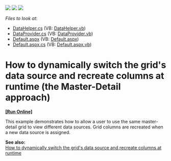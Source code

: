 <!-- default badges list -->
![](https://img.shields.io/endpoint?url=https://codecentral.devexpress.com/api/v1/VersionRange/128539722/13.1.12%2B)
[![](https://img.shields.io/badge/Open_in_DevExpress_Support_Center-FF7200?style=flat-square&logo=DevExpress&logoColor=white)](https://supportcenter.devexpress.com/ticket/details/E4451)
[![](https://img.shields.io/badge/📖_How_to_use_DevExpress_Examples-e9f6fc?style=flat-square)](https://docs.devexpress.com/GeneralInformation/403183)
<!-- default badges end -->
<!-- default file list -->
*Files to look at*:

* [DataHelper.cs](./CS/App_Code/DataHelper.cs) (VB: [DataHelper.vb](./VB/App_Code/DataHelper.vb))
* [DataProvider.cs](./CS/App_Code/DataProvider.cs) (VB: [DataProvider.vb](./VB/App_Code/DataProvider.vb))
* [Default.aspx](./CS/Default.aspx) (VB: [Default.aspx](./VB/Default.aspx))
* [Default.aspx.cs](./CS/Default.aspx.cs) (VB: [Default.aspx.vb](./VB/Default.aspx.vb))
<!-- default file list end -->
# How to dynamically switch the grid's data source and recreate columns at runtime (the Master-Detail approach)
<!-- run online -->
**[[Run Online]](https://codecentral.devexpress.com/e4451/)**
<!-- run online end -->


<p>This example demonstrates how to allow a user to use the same master-detail grid to view different data sources. Grid columns are recreated when a new data source is assigned. </p><p><strong>See a</strong><strong>lso:</strong><br />
<a href="https://www.devexpress.com/Support/Center/p/E448">How to dynamically switch the grid's data source and recreate columns at runtime</a></p>

<br/>


